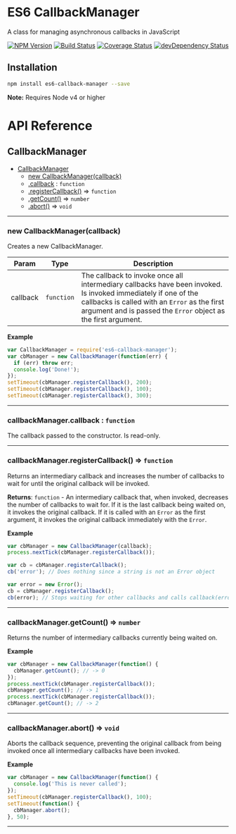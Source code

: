 # ES6 CallbackManager

A class for managing asynchronous callbacks in JavaScript

[![NPM Version](https://img.shields.io/npm/v/es6-callback-manager.svg)](https://www.npmjs.com/package/es6-callback-manager)
[![Build Status](https://travis-ci.org/woollybogger/es6-callback-manager.svg?branch=master)](https://travis-ci.org/woollybogger/es6-callback-manager)
[![Coverage Status](https://coveralls.io/repos/woollybogger/es6-callback-manager/badge.svg?branch=master)](https://coveralls.io/r/woollybogger/es6-callback-manager?branch=master)
[![devDependency Status](https://david-dm.org/woollybogger/es6-callback-manager/dev-status.svg)](https://david-dm.org/woollybogger/es6-callback-manager#info=devDependencies)


## Installation

```sh
npm install es6-callback-manager --save
```

**Note:** Requires Node v4 or higher


# API Reference

<a name="CallbackManager"></a>
## CallbackManager

* [CallbackManager](#CallbackManager)
    * [new CallbackManager(callback)](#new_CallbackManager_new)
    * [.callback](#CallbackManager+callback) : <code>function</code>
    * [.registerCallback()](#CallbackManager+registerCallback) ⇒ <code>function</code>
    * [.getCount()](#CallbackManager+getCount) ⇒ <code>number</code>
    * [.abort()](#CallbackManager+abort) ⇒ <code>void</code>


---

<a name="new_CallbackManager_new"></a>
### new CallbackManager(callback)
Creates a new CallbackManager.


| Param | Type | Description |
| --- | --- | --- |
| callback | <code>function</code> | The callback to invoke once all intermediary     callbacks have been invoked. Is invoked immediately if one of the     callbacks is called with an `Error` as the first argument and is passed     the `Error` object as the first argument. |


**Example**
```js
var CallbackManager = require('es6-callback-manager');
var cbManager = new CallbackManager(function(err) {
  if (err) throw err;
  console.log('Done!');
});
setTimeout(cbManager.registerCallback(), 200);
setTimeout(cbManager.registerCallback(), 100);
setTimeout(cbManager.registerCallback(), 300);
```

---

<a name="CallbackManager+callback"></a>
### callbackManager.callback : <code>function</code>
The callback passed to the constructor. Is read-only.


---

<a name="CallbackManager+registerCallback"></a>
### callbackManager.registerCallback() ⇒ <code>function</code>
Returns an intermediary callback and increases the number of callbacks to
wait for until the original callback will be invoked.

**Returns**: <code>function</code> - An intermediary callback that, when invoked, decreases
    the number of callbacks to wait for. If it is the last callback being
    waited on, it invokes the original callback. If it is called with an
    `Error` as the first argument, it invokes the original callback
    immediately with the `Error`.  

**Example**
```js
var cbManager = new CallbackManager(callback);
process.nextTick(cbManager.registerCallback());

var cb = cbManager.registerCallback();
cb('error'); // Does nothing since a string is not an Error object

var error = new Error();
cb = cbManager.registerCallback();
cb(error); // Stops waiting for other callbacks and calls callback(error)
```

---

<a name="CallbackManager+getCount"></a>
### callbackManager.getCount() ⇒ <code>number</code>
Returns the number of intermediary callbacks currently being waited on.


**Example**
```js
var cbManager = new CallbackManager(function() {
  cbManager.getCount(); // -> 0
});
process.nextTick(cbManager.registerCallback());
cbManager.getCount(); // -> 1
process.nextTick(cbManager.registerCallback());
cbManager.getCount(); // -> 2
```

---

<a name="CallbackManager+abort"></a>
### callbackManager.abort() ⇒ <code>void</code>
Aborts the callback sequence, preventing the original callback from being
invoked once all intermediary callbacks have been invoked.


**Example**
```js
var cbManager = new CallbackManager(function() {
  console.log('This is never called');
});
setTimeout(cbManager.registerCallback(), 100);
setTimeout(function() {
  cbManager.abort();
}, 50);
```

---

